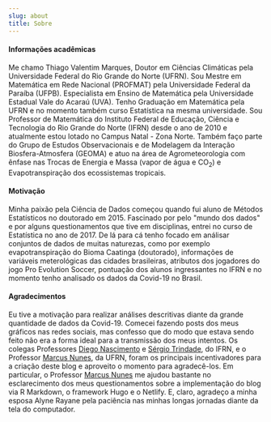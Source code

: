 ```yaml
---
slug: about
title: Sobre
---
```


#### **Informações acadêmicas**

Me chamo Thiago Valentim Marques, Doutor em Ciências Climáticas pela Universidade Federal do Rio Grande do Norte (UFRN). Sou Mestre em Matemática em Rede Nacional (PROFMAT) pela Universidade Federal da Paraíba (UFPB). Especialista em Ensino de Matemática pela Universidade Estadual Vale do Acaraú (UVA). Tenho Graduação em Matemática pela UFRN e no momento também curso Estatística na mesma universidade. Sou Professor de Matemática do Instituto Federal de Educação, Ciência e Tecnologia do Rio Grande do Norte (IFRN) desde o ano de 2010 e atualmente estou lotado no Campus Natal - Zona Norte. Também faço parte do Grupo de Estudos Observacionais e de Modelagem da Interação Biosfera-Atmosfera (GEOMA) e atuo na área de Agrometeorologia com ênfase nas Trocas de Energia e Massa (vapor de água e CO<sub>2</sub>) e Evapotranspiração dos ecossistemas tropicais.

#### **Motivação**

Minha paixão pela Ciência de Dados começou quando fui aluno de Métodos Estatísticos no doutorado em 2015. Fascinado por pelo "mundo dos dados" e por alguns questionamentos que tive em disciplinas, entrei no curso de Estatística no ano de 2017. De lá para cá tenho focado em análisar conjuntos de dados de muitas naturezas, como por exemplo evapotranspiração do Bioma Caatinga (doutorado), informações de variáveis meterológicas das cidades brasileiras, atributos dos jogadores do jogo Pro Evolution Soccer, pontuação dos alunos ingressantes no IFRN e no momento tenho analisado os dados da Covid-19 no Brasil. 

#### **Agradecimentos**

Eu tive a motivação para realizar análises descritivas diante da grande quantidade de dados da Covid-19. Comecei fazendo posts dos meus gráficos nas redes sociais, mas confesso que do modo que estava sendo feito não era a forma ideal para a transmissão dos meus intentos. Os colegas Professores [Diego Nascimento](https://github.com/diegosilveiracn?tab=followers) e [Sérgio Trindade](http://historianosdetalhes.com.br/), do IFRN, e o Professor [Marcus Nunes](https://marcusnunes.me/), da UFRN, foram os principais incentivadores para a criação deste blog e aproveito o momento para agradecê-los. Em particular, o Professor [Marcus Nunes](https://marcusnunes.me/) me ajudou bastante no esclarecimento dos meus questionamentos sobre a implementação do blog via R Markdown, o framework Hugo e o Netlify. E, claro, agradeço a minha esposa Alyne Rayane pela paciência nas minhas longas jornadas diante da tela do computador.

